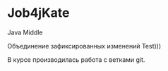 # Job4jKate
Java Middle

Объединение зафиксированных изменений
Test)))


В курсе производилась работа с ветками git.

